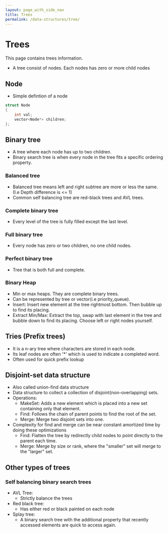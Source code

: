 ```yaml
---
layout: page_with_side_nav
title: Trees 
permalink: /data-structures/tree/
---
```


# Trees 
This page contains trees information. 
- A tree consist of nodes. Each nodes has zero or more child nodes

## Node
- Simple defintion of a node 
```c++
struct Node
{
    int val;
    vector<Node*> children;
};
```

## Binary tree
- A tree where each node has up to two children.
- Binary search tree is when every node in the tree fits a specific ordering property. 

### Balanced tree
- Balanced tree means left and right subtree are more or less the same. (I.e Depth difference is <= 1)
- Common self balancing tree are red-black trees and AVL trees.

### Complete binary tree
- Every level of the tree is fully filled except the last level.

### Full binary tree
- Every node has zero or two children, no one child nodes.

### Perfect binary tree
- Tree that is both full and complete.

### Binary Heap
- Min or max heaps. They are complete binary trees.
- Can be represented by tree or vector(i.e priority_queue).
- Insert: Insert new element at the tree rightmost bottom. Then bubble up to find its placing.
- Extract Min/Max: Extract the top, swap with last element in the tree and bubble down to find its placing. Choose left or right nodes yourself.

## Tries (Prefix trees)
- It is a n-ary tree where characters are stored in each node.
- Its leaf nodes are often '*' which is used to indicate a completed word.
- Often used for quick prefix lookup

## Disjoint-set data structure 
- Also called union-find data structure
- Data structure to collect a collection of disjoint(non-overlapping) sets.
- Operations:
  - MakeSet: Adds a new element which is placed into a new set containing only that element.
  - Find: Follows the chain of parent points to find the root of the set.
  - Merge: Merge two disjoint sets into one.
- Complexity for find and merge can be near constant amortized time by doing these optimizations
  - Find: Flatten the tree by redirectly child nodes to point directly to the parent each time.
  - Merge: Merge by size or rank, where the "smaller" set will merge to the "larger" set.
  
## Other types of trees 
### Self balancing binary search trees
- AVL Tree:  
  - Strictly balance the trees
- Red black tree:
  - Has either red or black painted on each node
- Splay tree:
  - A binary search tree with the additional property that recently accessed elements are quick to access again. 

